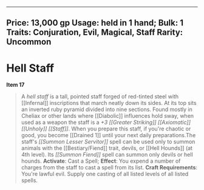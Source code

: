 
---
Price: 13,000 gp
Usage: held in 1 hand;
Bulk: 1
Traits: Conjuration, Evil, Magical, Staff
Rarity: Uncommon
---

# Hell Staff

**Item 17**

> A *hell staff* is a tall, pointed staff forged of red-tinted steel with [[Infernal]] inscriptions that march neatly down its sides. At its top sits an inverted ruby pyramid divided into nine sections. Found mostly in Cheliax or other lands where [[Diabolic]] influences hold sway, when used as a weapon the staff is a *+3 [[Greater Striking]] [[Axiomatic]] [[Unholy]] [[Staff]]*. When you prepare this staff, if you're chaotic or good, you become [[Drained 1]] until your next daily preparations.The staff's *[[Summon Lesser Servitor]]* spell can be used only to summon animals with the [[Bestiary/Fiend]] trait, devils, or [[Hell Hounds]] (at 4th level). Its *[[Summon Fiend]]* spell can summon only devils or hell hounds.
**Activate**: Cast a Spell;
**Effect**: You expend a number of charges from the staff to cast a spell from its list.
**Craft Requirements**: You're lawful evil. Supply one casting of all listed levels of all listed spells.
